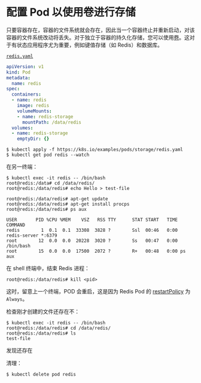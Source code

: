 # 配置 Pod 以使用卷进行存储

只要容器存在，容器的文件系统就会存在，因此当一个容器终止并重新启动，对该容器的文件系统改动将丢失。对于独立于容器的持久化存储，您可以使用[卷](https://kubernetes.io/docs/concepts/storage/volumes/)。这对于有状态应用程序尤为重要，例如键值存储（如 Redis）和数据库。

[`redis.yaml`](https://raw.githubusercontent.com/kubernetes/website/master/content/zh/examples/pods/storage/redis.yaml)

```yaml
apiVersion: v1
kind: Pod
metadata:
  name: redis
spec:
  containers:
  - name: redis
    image: redis
    volumeMounts:
    - name: redis-storage
      mountPath: /data/redis
  volumes:
  - name: redis-storage
    emptyDir: {}
```

```
$ kubectl apply -f https://k8s.io/examples/pods/storage/redis.yaml
$ kubectl get pod redis --watch
```

在另一终端：

```
$ kubectl exec -it redis -- /bin/bash
root@redis:/data# cd /data/redis/
root@redis:/data/redis# echo Hello > test-file

root@redis:/data/redis# apt-get update
root@redis:/data/redis# apt-get install procps
root@redis:/data/redis# ps aux

USER       PID %CPU %MEM    VSZ   RSS TTY      STAT START   TIME COMMAND
redis        1  0.1  0.1  33308  3828 ?        Ssl  00:46   0:00 redis-server *:6379
root        12  0.0  0.0  20228  3020 ?        Ss   00:47   0:00 /bin/bash
root        15  0.0  0.0  17500  2072 ?        R+   00:48   0:00 ps aux
```

在 shell 终端中，结束 Redis 进程：

```shell
root@redis:/data/redis# kill <pid>
```

这时，留意上一个终端，POD 会重启，这是因为 Redis Pod 的 [restartPolicy](https://kubernetes.io/docs/reference/generated/kubernetes-api/v1.17/#podspec-v1-core) 为 `Always`。

检查刚才创建的文件还存在不：

```
$ kubectl exec -it redis -- /bin/bash
root@redis:/data/redis# cd /data/redis/
root@redis:/data/redis# ls
test-file
```

发现还存在

清理：

```
$ kubectl delete pod redis
```

